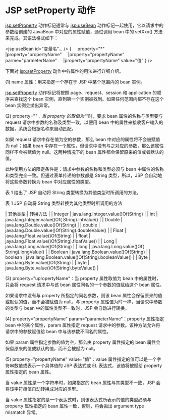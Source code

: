 # JSP setProperty 动作

<jsp:setProperty> 动作标记通常与 <jsp:useBean> 动作标记一起使用，它以请求中的参数给创建的 JavaBean 中对应的属性赋值，通过调用 bean 中的 setXxx() 方法来完成。其语法格式如下：

<jsp:useBean id="变量名"... />
{
    property="*"
    |property="propertyName"
    |property="propertyName" parme="parmeterName"
    |property="propertyName" value="值"
}
/>

下面对 <jsp:setProperty> 动作中各属性的用法进行详细介绍。

(1) name 属性：用来指定一个存在于 JSP 中某个范围内的 bean 实例。

<jsp:setProperty> 动作标记将按照 page、request、session 和 application 的顺序来查找这个 bean 实例，直到第一个实例被找到。如果任何范围内都不存在这个 bean 实例会拋出异常。

(2) property="*"：当 property 的取值为“*”时，要求 bean 属性的名称与类型要与 request 请求中参数的名称及类型一致，以便用 bean 中的属性来接收客户输入的数据，系统会根据名称来自动匹配。

如果 request 请求中存在值为空的参数，那么 bean 中对应的属性将不会被赋值为 null；如果 bean 中存在一个属性，但请求中没有与之对应的参数，那么该属性同样不会被赋值为 null。这两种情况下的 bean 属性都会保留原来的值或者默认的值。

此种使用方法的限定条件是：请求中参数的名称和类型必须与 bean 中属性的名称和类型完全一致。但通过表单传递的参数都是 String 类型，所以，JSP 会自动地将这些参数转换为 bean 中对应属性的类型。

表 1 给出了 JSP 自动将 String 类型转换为其他类型时所调用的方法。

表 1 JSP 自动将 String 类型转换为其他类型时所调用的方法

| 其他类型 | 转换方法 |
| Integer | java.lang.Integer.value()Of(String) |
| int | java.lang.Integer.value()Of( String).intValue() |
| Double | java.lang.Double.value()Of(String) |
| double | java.lang.Double.value()Of(String).doubleValue() |
| Float | java.lang.Float.value()Of(String) |
| float | jaya.lang.Float.value()Of(String).floatValue() |
| Long | java.lang.Long.value()Of(String) |
| long | java.lang.Long.value()Of( String).longValue() |
| Boolean | java.lang.Boolean.value()Of(String) |
| boolean | java.lang.Boolean.value()Of(String).booleanValue() |
| Byte | java.lang.Byte.value()Of(String) |
| byte | java.lang.Byte.value()Of(String).byteValue() |

(3) property="upropertyName"：当 property 属性取值为 bean 中的属性时，只会将 request 请求中与该 bean 属性同名的一个参数的值赋给这个 bean 属性。

如果请求中没有与 property 所指定的同名参数，则该 bean 属性会保留原来的值或默认的值，而不会被赋值为 null。与 property 属性值为时一样，当请求中参数的类型与 bean 中的属性类型不一致时，JSP 会自动进行转换。

(4) property="propertyName" param="parameterName"：property 属性指定 bean 中的某个属性，param 属性指定 request 请求中的参数。该种方法允许将请求中的参数赋值给 bean 中与该参数不同名的属性。

如果 param 属性指定参数的值为空，那么由 property 属性指定的 bean 属性会保留原来的值或默认的值，而不会被赋为 null。

(5) property="propertyName" value="值"：value 属性指定的值可以是一个字符串数值或表示一个具体值的 JSP 表达式或 EL 表达式，该值将被赋给 property 属性指定的 bean 属性。

当 value 属性是一个字符串时，如果指定的 bean 属性与其类型不一致，JSP 会将该字符串值自动转换成对应的类型。

当 value 属性指定的是一个表达式时，则该表达式所表示的值的类型必须与 property 属性指定的 bean 属性一致，否则，将会拋出 argument type mismatch 异常。